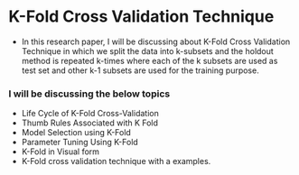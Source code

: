 # K-Fold Cross Validation Technique
* In this research paper, I will be discussing about K-Fold Cross Validation Technique in which we split the data into k-subsets and the holdout method is repeated k-times where each of the k subsets are used as test set and other k-1 subsets are used for the training purpose. 
### I will be discussing the below topics
* Life Cycle of K-Fold Cross-Validation
*  Thumb Rules Associated with K Fold 
*  Model Selection using K-Fold 
*  Parameter Tuning Using K-Fold
*  K-Fold in Visual form 
*  K-Fold cross validation technique with a examples. 
